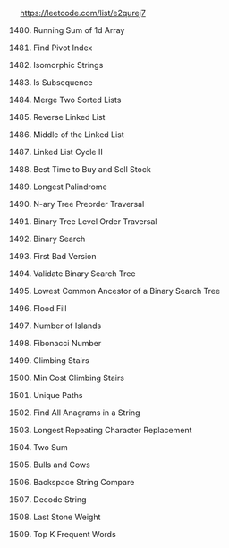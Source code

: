 https://leetcode.com/list/e2qurej7

1480. Running Sum of 1d Array

724. Find Pivot Index

205. Isomorphic Strings

392. Is Subsequence

21. Merge Two Sorted Lists

206. Reverse Linked List

876. Middle of the Linked List

142. Linked List Cycle II

121. Best Time to Buy and Sell Stock

409. Longest Palindrome

589. N-ary Tree Preorder Traversal

102. Binary Tree Level Order Traversal

704. Binary Search

278. First Bad Version

98. Validate Binary Search Tree

235. Lowest Common Ancestor of a Binary Search Tree

733. Flood Fill

200. Number of Islands

509. Fibonacci Number

70. Climbing Stairs

746. Min Cost Climbing Stairs

62. Unique Paths

438. Find All Anagrams in a String

424. Longest Repeating Character Replacement

1. Two Sum

299. Bulls and Cows

844. Backspace String Compare

394. Decode String

1046. Last Stone Weight

692. Top K Frequent Words
